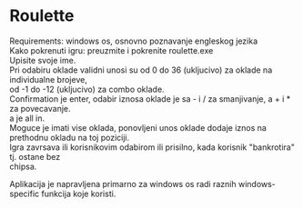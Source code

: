 # Roulette
Requirements: windows os, osnovno poznavanje engleskog jezika\
Kako pokrenuti igru: preuzmite i pokrenite roulette.exe\
Upisite svoje ime.\
Pri odabiru oklade validni unosi su od 0 do 36 (ukljucivo) za oklade na individualne brojeve,\
od -1 do -12 (ukljucivo) za combo oklade.\
Confirmation je enter, odabir iznosa oklade je sa - i / za smanjivanje, a + i * za povecavanje.\
a je all in.\
Moguce je imati vise oklada, ponovljeni unos oklade dodaje iznos na prethodnu okladu na toj poziciji.\
Igra zavrsava ili korisnikovim odabirom ili prisilno, kada korisnik "bankrotira" tj. ostane bez\
chipsa.

Aplikacija je napravljena primarno za windows os radi raznih windows-specific funkcija koje koristi.
